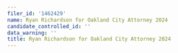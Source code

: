 ```yaml
---
filer_id: '1462429'
name: Ryan Richardson for Oakland City Attorney 2024
candidate_controlled_id: ''
data_warning: ''
title: Ryan Richardson for Oakland City Attorney 2024
---
```

